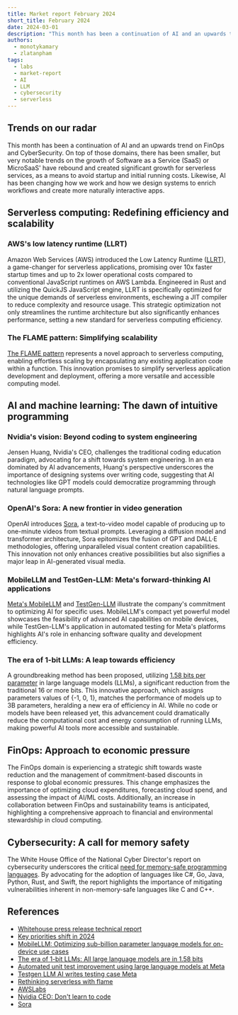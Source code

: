 ```yaml
---
title: Market report February 2024
short_title: February 2024
date: 2024-03-01
description: "This month has been a continuation of AI and an upwards trend on FinOps and CyberSecurity. On top of those domains, there has been smaller, but very notable trends on the growth of Software as a Service (SaaS) or MicroSaaS' have rebound and created significant growth for serverless services, as a means to avoid startup and initial running costs. Likewise, AI has been changing how we work and how we design systems to enrich workflows and create more naturally interactive apps."
authors:
  - monotykamary
  - zlatanpham
tags:
  - labs
  - market-report
  - AI
  - LLM
  - cybersecurity
  - serverless
---
```


## Trends on our radar

This month has been a continuation of AI and an upwards trend on FinOps and CyberSecurity. On top of those domains, there has been smaller, but very notable trends on the growth of Software as a Service (SaaS) or MicroSaaS' have rebound and created significant growth for serverless services, as a means to avoid startup and initial running costs. Likewise, AI has been changing how we work and how we design systems to enrich workflows and create more naturally interactive apps.

## Serverless computing: Redefining efficiency and scalability

### AWS's low latency runtime (LLRT)

Amazon Web Services (AWS) introduced the Low Latency Runtime ([LLRT](https://github.com/awslabs/llrt)), a game-changer for serverless applications, promising over 10x faster startup times and up to 2x lower operational costs compared to conventional JavaScript runtimes on AWS Lambda. Engineered in Rust and utilizing the QuickJS JavaScript engine, LLRT is specifically optimized for the unique demands of serverless environments, eschewing a JIT compiler to reduce complexity and resource usage. This strategic optimization not only streamlines the runtime architecture but also significantly enhances performance, setting a new standard for serverless computing efficiency.

### The FLAME pattern: Simplifying scalability

[The FLAME pattern](https://fly.io/blog/rethinking-serverless-with-flame) represents a novel approach to serverless computing, enabling effortless scaling by encapsulating any existing application code within a function. This innovation promises to simplify serverless application development and deployment, offering a more versatile and accessible computing model.

## AI and machine learning: The dawn of intuitive programming

### Nvidia's vision: Beyond coding to system engineering

Jensen Huang, Nvidia's CEO, challenges the traditional coding education paradigm, advocating for a shift towards system engineering. In an era dominated by AI advancements, Huang's perspective underscores the importance of designing systems over writing code, suggesting that AI technologies like GPT models could democratize programming through natural language prompts.

### OpenAI's Sora: A new frontier in video generation

OpenAI introduces [Sora](https://openai.com/sora), a text-to-video model capable of producing up to one-minute videos from textual prompts. Leveraging a diffusion model and transformer architecture, Sora epitomizes the fusion of GPT and DALL·E methodologies, offering unparalleled visual content creation capabilities. This innovation not only enhances creative possibilities but also signifies a major leap in AI-generated visual media.

### MobileLLM and TestGen-LLM: Meta's forward-thinking AI applications

[Meta's MobileLLM](https://arxiv.org/pdf/2402.14905.pdf) and [TestGen-LLM](https://www.linkedin.com/pulse/testgen-llm-ai-writes-testing-cases-meta-adam-faik-mzuae) illustrate the company's commitment to optimizing AI for specific uses. MobileLLM's compact yet powerful model showcases the feasibility of advanced AI capabilities on mobile devices, while TestGen-LLM's application in automated testing for Meta's platforms highlights AI's role in enhancing software quality and development efficiency.

### The era of 1-bit LLMs: A leap towards efficiency

A groundbreaking method has been proposed, utilizing [1.58 bits per parameter](https://arxiv.org/abs/2402.17764) in large language models (LLMs), a significant reduction from the traditional 16 or more bits. This innovative approach, which assigns parameters values of {-1, 0, 1}, matches the performance of models up to 3B parameters, heralding a new era of efficiency in AI. While no code or models have been released yet, this advancement could dramatically reduce the computational cost and energy consumption of running LLMs, making powerful AI tools more accessible and sustainable.

## FinOps: Approach to economic pressure

The FinOps domain is experiencing a strategic shift towards waste reduction and the management of commitment-based discounts in response to global economic pressures. This change emphasizes the importance of optimizing cloud expenditures, forecasting cloud spend, and assessing the impact of AI/ML costs. Additionally, an increase in collaboration between FinOps and sustainability teams is anticipated, highlighting a comprehensive approach to financial and environmental stewardship in cloud computing.

## Cybersecurity: A call for memory safety

The White House Office of the National Cyber Director's report on cybersecurity underscores the critical [need for memory-safe programming languages](https://www.whitehouse.gov/oncd/briefing-room/2024/02/26/press-release-technical-report). By advocating for the adoption of languages like C#, Go, Java, Python, Rust, and Swift, the report highlights the importance of mitigating vulnerabilities inherent in non-memory-safe languages like C and C++.

## References

- [Whitehouse press release technical report](https://www.whitehouse.gov/oncd/briefing-room/2024/02/26/press-release-technical-report)
- [Key priorities shift in 2024](https://www.finops.org/insights/key-priorities-shift-in-2024/)
- [MobileLLM: Optimizing sub-billion parameter language models for on-device use cases](https://arxiv.org/abs/2402.14905?utm_source=tldrai)
- [The era of 1-bit LLMs: All large language models are in 1.58 bits](https://arxiv.org/abs/2402.17764?utm_source=tldrai)
- [Automated unit test improvement using large language models at Meta](https://arxiv.org/abs/2402.09171)
- [Testgen LLM AI writes testing case Meta](https://www.linkedin.com/pulse/testgen-llm-ai-writes-testing-cases-meta-adam-faik-mzuae/)
- [Rethinking serverless with flame](https://fly.io/blog/rethinking-serverless-with-flame/)
- [AWSLabs](https://github.com/awslabs/llrt)
- [Nvidia CEO: Don't learn to code](https://fusionmarketer.com/industry-news/dont-learn-to-code-nvidia-ceo-jensen-huang/)
- [Sora](https://openai.com/sora)
